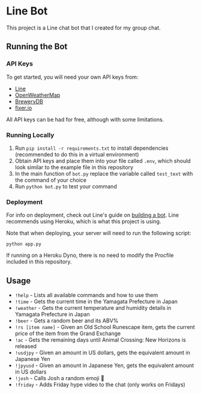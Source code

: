 # Line Bot

This project is a Line chat bot that I created for my group chat.

## Running the Bot

### API Keys

To get started, you will need your own API keys from:

- [Line](https://developers.line.biz/en/)
- [OpenWeatherMap](https://openweathermap.org/)
- [BreweryDB](https://www.brewerydb.com/)
- [fixer.io](https://fixer.io/)

All API keys can be had for free, although with some limitations.

### Running Locally

1. Run `pip install -r requirements.txt` to install dependencies (recommended to do this in a virtual environment)
2. Obtain API keys and place them into your file called `.env`, which should look similar to the example file in this repository
3. In the main function of `bot.py` replace the variable called `test_text` with the command of your choice
4. Run `python bot.py` to test your command

### Deployment

For info on deployment, check out Line's guide on [building a bot](https://developers.line.biz/en/docs/messaging-api/building-bot/). Line recommends using Heroku, which is what this project is using.

Note that when deploying, your server will need to run the following script:

`python app.py`

If running on a Heroku Dyno, there is no need to modify the Procfile included in this repository.

## Usage

- `!help` - Lists all available commands and how to use them
- `!time` - Gets the current time in the Yamagata Prefecture in Japan
- `!weather` - Gets the current temperature and humidity details in Yamagata Prefecture in Japan
- `!beer` - Gets a random beer and its ABV%
- `!rs [item name]` - Given an Old School Runescape item, gets the current price of the item from the Grand Exchange
- `!ac` - Gets the remaining days until Animal Crossing: New Horizons is released
- `!usdjpy` - Given an amount in US dollars, gets the equivalent amount in Japanese Yen
- `!jpyusd` - Given an amount in Japanese Yen, gets the equivalent amount in US dollars
- `!josh` - Calls Josh a random emoji 🤠
- `!friday` - Adds Friday hype video to the chat (only works on Fridays)
